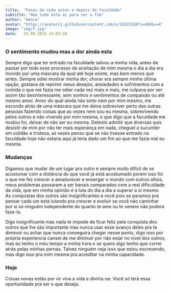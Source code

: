 ```yaml
---
title:  "Fases da vida antes e depois da faculdade"
subtitle: "Nem tudo esta ai para ser o fim"
author: "Amora"
avatar: "https://avatars1.githubusercontent.com/u/53825558?s=460&v=4"
image: "img/f.jpg"
date:   15-08-2019 14:03:20
---
```


### O sentimento mudou mas a dor ainda esta
Sempre digo que ter entrado na faculdade salvou a minha vida, antes de passar por todo esse processo de aceitação de mim mesma o dia a dia era movido por uma máscara da qual até hoje existe, mas bem menos que antes. Sempre odiei mostrar minha dor, chorar era sempre minha última opção, gostava de reprimir meus desejos, ansiedades e sofrimentos com a comida o que me fazia me odiar cada vez mais e mais, me culpava por ser assim tão desinteressante, sem sonhos e sentimentos de compaixão ou até mesmo amor. Amor do qual ainda não sinto nem por mim mesmo, me escondo atrás de uma máscara que me deixa sobreviver perto das outras pessoas fazendo coisas que as vezes nem sou eu mesma, sobrevivendo pelos outros e não vivendo por mim mesma, o que digo que a faculdade me mudou  foi, deixar de não ser eu mesma. Detesto admitir que diversas quis desistir de mim por não ter mais esperança em nada, cheguei a sucumbir em solidão e tristeza, as vezes penso que se não tivesse entrado na faculdade hoje não estaria aqui já teria dado um fim ao que me fazia mal eu mesma.

### Mudanças
Digamos que mudar de um lugar pro outro é sempre muito difícil de se acostumar com a distância do que você já está acostumado porem isso foi o que me fez crescer e amadurecer e enxergar o mundo com outros olhos, meus problemas passaram a ser banais comparados com a real dificuldade da vida, que em minha opinião é a luta do dia a dia a superar a si mesmo. As conquistas dos outros são insignificantes a você pois se paramos pra pensar cada um está lutando pra crescer e evoluir se você não caminhar por si só ninguém independente do quanto te ame ou te venere não poderá faze-lo. 

Digo insignificante mas nada te impede de ficar feliz pela conquista dos outros que lhe são importante mas nunca usar esse avanço deles pra te diminuir ou achar que nunca conseguira chegar nesse ponto, digo isso por própria experiencia cansei de me diminuir por não estar no nível dos outros, mas eu tenho o meu tempo a minha hora e se quero algo tenho que correr atrás pelas minhas pernas. Talvez ninguém veja isso que estou escrevendo, mas digo isso pra mim mesma pra acreditar na minha capacidade. 


### Hoje
Coisas novas estão por vir viva a vida e divirta-se. Você só terá essa oportunidade pra ser o que deseja.